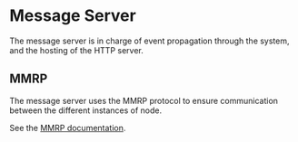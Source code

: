 # Message Server

The message server is in charge of event propagation through the system, and the hosting of the
HTTP server.

## MMRP

The message server uses the MMRP protocol to ensure communication between
the different instances of node.

See the [MMRP documentation](./mmrp/Readme.md).
